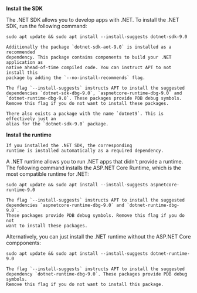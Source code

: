 **Install the SDK**

The .NET SDK allows you to develop apps with .NET.
To install the .NET SDK, run the following command:

```text
sudo apt update && sudo apt install --install-suggests dotnet-sdk-9.0
```

```{note}
Additionally the package `dotnet-sdk-aot-9.0` is installed as a recommended
dependency. This package contains components to build your .NET application as
native ahead-of-time compiled code. You can instruct APT to not install this
package by adding the `--no-install-recommends` flag.

The flag `--install-suggests` instructs APT to install the suggested
dependencies `dotnet-sdk-dbg-9.0`, `aspnetcore-runtime-dbg-9.0` and
`dotnet-runtime-dbg-9.0`. These packages provide PDB debug symbols.
Remove this flag if you do not want to install these packages.
```

```{tip}
There also exists a package with the name `dotnet9`. This is effectively just an
alias for the `dotnet-sdk-9.0` package.
```

**Install the runtime**

```{note}
If you installed the .NET SDK, the corresponding
runtime is installed automatically as a required dependency.
```

A .NET runtime allows you to run .NET apps that didn't provide a runtime.
The following command installs the ASP\.NET Core Runtime, which is the most
compatible runtime for .NET:

```text
sudo apt update && sudo apt install --install-suggests aspnetcore-runtime-9.0
```

```{note}
The flag `--install-suggests` instructs APT to install the suggested
dependencies `aspnetcore-runtime-dbg-9.0` and `dotnet-runtime-dbg-9.0`.
These packages provide PDB debug symbols. Remove this flag if you do not
want to install these packages.
```

Alternatively, you can just install the .NET runtime without the ASP\.NET Core
compponents:

```text
sudo apt update && sudo apt install --install-suggests dotnet-runtime-9.0
```

```{note}
The flag `--install-suggests` instructs APT to install the suggested
dependency `dotnet-runtime-dbg-9.0`. These packages provide PDB debug symbols.
Remove this flag if you do not want to install this package.
```
